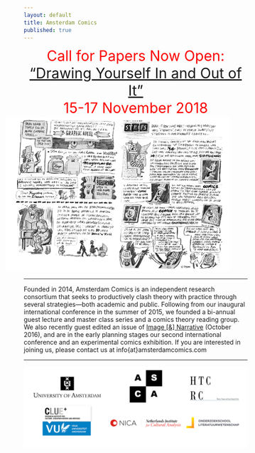 ```yaml
---
layout: default
title: Amsterdam Comics
published: true
---
```


<div style="display: block; margin: auto; text-align: center; color: red; font-size: 24pt;">Call for Papers Now Open:
<br>
<a href="conferences/fall2018">“Drawing Yourself In and Out of It”</a> 
<br>
 15-17 November 2018</div>

<img src="img/strips.png" alt="" style="width: 750px; margin-left: -40px;"/>

----

Founded in 2014, Amsterdam Comics is an independent research consortium that seeks to productively clash theory with practice through several strategies—both academic and public. Following from our inaugural international conference in the summer of 2015, we founded a bi-annual guest lecture and master class series and a comics theory reading group. We also recently guest edited an issue of [Image [&] Narrative](http://www.imageandnarrative.be/index.php/imagenarrative/issue/view/79) (October 2016), and are in the early planning stages our second international conference and an experimental comics exhibition. If you are interested in joining us, please contact us at info{at}amsterdamcomics.com</a>

----

<img src="img/logos_all.png" alt="" style="width: 42.5em;"/>
